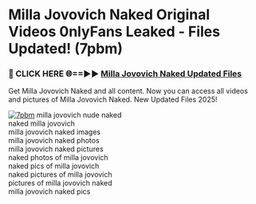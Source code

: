 # Milla Jovovich Naked Original Videos 0nlyFans Leaked - Files Updated! (7pbm)

<h3>🔴 CLICK HERE 🌐==►► <a href="https://tinyurl.com/yckcrads" rel="nofollow">Milla Jovovich Naked Updated Files</a></h3>

Get Milla Jovovich Naked and all content. Now you can access all videos and pictures of Milla Jovovich Naked. New Updated Files 2025!

[![7pbm](https://i.imgur.com/hpKpOFt.gif)](https://tinyurl.com/yckcrads)
milla jovovich nude naked<br>
naked milla jovovich<br>
milla jovovich naked images<br>
milla jovovich naked photos<br>
milla jovovich naked pictures<br>
naked photos of milla jovovich<br>
naked pics of milla jovovich<br>
naked pictures of milla jovovich<br>
pictures of milla jovovich naked<br>
milla jovovich naked pics